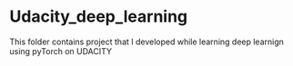 # Udacity_deep_learning
This folder contains project that I developed while learning deep learnign using pyTorch on UDACITY
